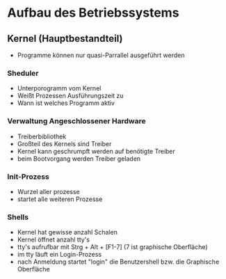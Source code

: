 # Aufbau des Betriebssystems #

## Kernel (Hauptbestandteil) ##

- Programme können nur quasi-Parrallel ausgeführt werden

### Sheduler ###

- Unterporogramm vom Kernel
- Weißt Prozessen Ausführungszeit zu
- Wann ist welches Programm aktiv

### Verwaltung Angeschlossener Hardware ###

- Treiberbibliothek
- Großteil des Kernels sind Treiber
- Kernel kann geschrumpft werden auf benötigte Treiber
- beim Bootvorgang werden Treiber geladen

### Init-Prozess ###

- Wurzel aller prozesse
- startet alle weiteren Prozesse

### Shells ###

- Kernel hat gewisse anzahl Schalen
- Kernel öffnet anzahl tty's
- tty's aufrufbar mit Strg + Alt + [F1-7] (7 ist graphische Oberfläche)
- im tty läuft ein Login-Prozess
- nach Anmeldung startet "login" die Benutzershell bzw. die Graphische Oberfläche